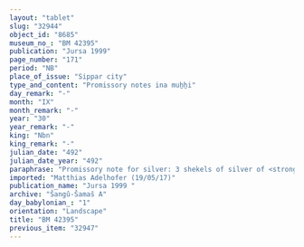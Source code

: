```yaml
---
layout: "tablet"
slug: "32944"
object_id: "8685"
museum_no_: "BM 42395"
publication: "Jursa 1999"
page_number: "171"
period: "NB"
place_of_issue: "Sippar city"
type_and_content: "Promissory notes ina muẖẖi"
day_remark: "-"
month: "IX"
month_remark: "-"
year: "30"
year_remark: "-"
king: "Nbn"
king_remark: "-"
julian_date: "492"
julian_date_year: "492"
paraphrase: "Promissory note for silver: 3 shekels of silver of <strong>A</strong> are at <strong>B</strong>&rsquo;s disposal. <strong>B</strong> is to register this sum under <strong>C</strong>&rsquo;s name and give (a receipt) to <strong>A</strong>. 2 witnesses and the scribe: Bēl-uballissu/Marduk-rēmanni//Ṣāhit-gin&ecirc;.<br /> &nbsp;<br /> <strong>A</strong>&nbsp;= &Scaron;ama&scaron;-naṣir/Mu&scaron;eb&scaron;i-Marduk; <strong>B</strong> = Nidintu-Marduk/&Scaron;ama&scaron;-&scaron;umu-lī&scaron;ir//Ileˀˀi-Marduk; <strong>C</strong>&nbsp;= Ubāru/Bēl-iqī&scaron;a<br /> &nbsp;"
imported: "Matthias Adelhofer (19/05/17)"
publication_name: "Jursa 1999 "
archive: "Šangû-Šamaš A"
day_babylonian_: "1"
orientation: "Landscape"
title: "BM 42395"
previous_item: "32947"
---
```

